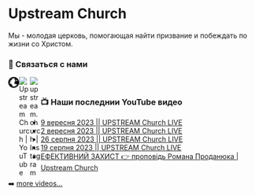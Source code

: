 # Upstream Church

Мы - молодая церковь, помогающая найти призвание и побеждать по жизни со Христом.

### 👥 Связаться с нами

[<img align="left" alt="upstream.life" width="22px" src="https://raw.githubusercontent.com/iconic/open-iconic/master/svg/globe.svg" />][website]
[<img align="left" alt="UpstreamChurch | YouTube" width="22px" src="https://cdn.jsdelivr.net/npm/simple-icons@v3/icons/youtube.svg" />][youtube]
[<img align="left" alt="upstream.church | Instagram" width="22px" src="https://cdn.jsdelivr.net/npm/simple-icons@v3/icons/instagram.svg" />][instagram]

<br />

### 📺 Наши последнии YouTube видео
<!-- YOUTUBE:START -->
- [9 вересня 2023 || UPSTREAM Church LIVE](https://www.youtube.com/watch?v=-vb8XeRPUkQ)
- [2 вересня 2023 || UPSTREAM Church LIVE](https://www.youtube.com/watch?v=t0jcXv_QQY8)
- [26 серпня 2023 || UPSTREAM Church LIVE](https://www.youtube.com/watch?v=fTkMyhXZpm8)
- [19 серпня 2023 || UPSTREAM Church LIVE](https://www.youtube.com/watch?v=0qK4njeVW_Q)
- [ЕФЕКТИВНИЙ ЗАХИСТ 👉 проповідь Романа Проданюка | Upstream Church](https://www.youtube.com/watch?v=yQI0UHJTX1I)
<!-- YOUTUBE:END -->

➡️ [more videos...](https://youtube.com/UpstreamChurch)

[website]: https://upstream.life/
[youtube]: https://youtube.com/UpstreamChurch
[instagram]: https://www.instagram.com/upstream.church
